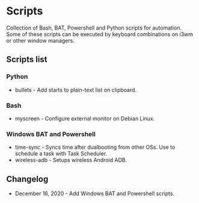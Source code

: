 # Scripts
Collection of Bash, BAT, Powershell and Python scripts for automation.
Some of these scripts can be executed by keyboard combinations on i3wm or other window managers.
## Scripts list
### Python
* bullets - Add starts to plain-text list on clipboard.
### Bash
* myscreen - Configure external monitor on Debian Linux.
### Windows BAT and Powershell
* time-sync - Syncs time after dualbooting from other OSs. Use to schedule a task with Task Scheduler.
* wireless-adb - Setups wireless Android ADB.
## Changelog
* December 16, 2020 - Add Windows BAT and Powershell scripts.
